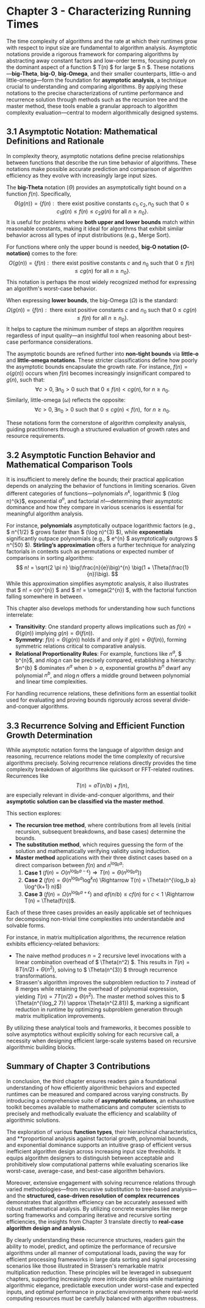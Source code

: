 # Chapter 3 - Characterizing Running Times  

The time complexity of algorithms and the rate at which their runtimes grow with respect to input size are fundamental to algorithm analysis. Asymptotic notations provide a rigorous framework for comparing algorithms by abstracting away constant factors and low-order terms, focusing purely on the dominant aspect of a function $ T(n) $ for large $ n $. These notations—**big-Theta**, **big-O**, **big-Omega**, and their smaller counterparts, little-o and little-omega—form the foundation for **asymptotic analysis**, a technique crucial to understanding and comparing algorithms. By applying these notations to the precise characterizations of runtime performance and recurrence solution through methods such as the recursion tree and the master method, these tools enable a granular approach to algorithm complexity evaluation—central to modern algorithmically designed systems.

## 3.1 Asymptotic Notation: Mathematical Definitions and Rationale  

In complexity theory, asymptotic notations define precise relationships between functions that describe the run time behavior of algorithms. These notations make possible accurate prediction and comparison of algorithm efficiency as they evolve with increasingly large input sizes. 

The **big-Theta** notation $( \Theta )$ provides an asymptotically tight bound on a function $f(n)$. Specifically,  
$$
\Theta(g(n)) = \{ f(n):  \text{ there exist positive constants }c_1, c_2, n_0 \text{ such that } 0 \leq c_1 g(n) \leq f(n) \leq c_2 g(n) \text{ for all }n \geq n_0\}.
$$
It is useful for problems where **both upper and lower bounds** match within reasonable constants, making it ideal for algorithms that exhibit similar behavior across all types of input distributions (e.g., Merge Sort).

For functions where only the upper bound is needed, **big-O notation ($O$-notation)** comes to the fore:
$$
O(g(n)) = \{ f(n): \text{ there exist positive constants } c \text{ and }n_0 \text{ such that } 0 \leq f(n) \leq c g(n) \text{ for all }n \geq n_0\}.
$$
This notation is perhaps the most widely recognized method for expressing an algorithm's worst-case behavior. 

When expressing **lower bounds**, the big-Omega ($\Omega$) is the standard:
$$
\Omega(g(n)) = \{ f(n): \text{ there exist positive constants } c \text{ and }n_0 \text{ such that } 0 \leq c g(n) \leq f(n) \text{ for all }n \geq n_0 \}.
$$
It helps to capture the minimum number of steps an algorithm requires regardless of input quality—an insightful tool when reasoning about best-case performance considerations.

The asymptotic bounds are refined further into **non-tight bounds** via **little-o** and **little-omega notations**. These stricter classifications define how poorly the asymptotic bounds encapsulate the growth rate. For instance, $f(n) = o(g(n))$ occurs when $f(n)$ becomes increasingly insignificant compared to $g(n)$, such that:  
$$
\forall c > 0, \exists n_0>0 \text{ such that } 0 \leq f(n) < c g(n), \text{for } n \geq n_0.
$$
Similarly, little-omega ($\omega$) reflects the opposite:
$$
\forall c > 0, \exists n_0>0 \text{ such that } 0 \leq c g(n) < f(n), \text{ for } n \geq n_0.
$$

These notations form the cornerstone of algorithm complexity analysis, guiding practitioners through a structured evaluation of growth rates and resource requirements.

## 3.2 Asymptotic Function Behavior and Mathematical Comparison Tools  

It is insufficient to merely define the bounds; their practical application depends on analyzing the behavior of functions in limiting scenarios. Given different categories of functions—polynomials $n^{k}$, logarithmic $ (\log n)^{k}$, exponential $a^{n}$, and factorial $n!$—determining their asymptotic dominance and how they compare in various scenarios is essential for meaningful algorithm analysis.  

For instance, **polynomials** asymptotically outpace logarithmic factors (e.g., $ n^{1/2} $ grows faster than $ (\log n)^{3} $), while **exponentials** significantly outpace polynomials (e.g., $ e^{n} $ asymptotically outgrows $ n^{50} $). **Stirling’s approximation** offers a further technique for analyzing factorials in contexts such as permutations or expected number of comparisons in sorting algorithms:
$$
n! = \sqrt{2 \pi n} \big(\frac{n}{e}\big)^{n} \big(1 + \Theta(\frac{1}{n})\big).
$$
While this approximation simplifies asymptotic analysis, it also illustrates that $ n! = o(n^{n}) $ and $ n! = \omega(2^{n}) $, with the factorial function falling somewhere in between.

This chapter also develops methods for understanding how such functions interrelate:
- **Transitivity**: One standard property allows implications such as $f(n) = \Theta(g(n))$ implying $g(n) = \Theta(f(n))$.
- **Symmetry**: $f(n) = \Theta(g(n))$ holds if and only if $g(n) = \Theta(f(n))$, forming symmetric relations critical to comparative analysis.
- **Relational Proportionality Rules**: For example, functions like $n^a$, $ b^{n}$, and $n \log n$ can be precisely compared, establishing a hierarchy: $n^{b} $ dominates $n^{a}$ when $b > a$, exponential growths $b^{n}$ dwarf any polynomial $n^{b}$, and $n \log n$ offers a middle ground between polynomial and linear time complexities.

For handling recurrence relations, these definitions form an essential toolkit used for evaluating and proving bounds rigorously across several divide-and-conquer algorithms.

## 3.3 Recurrence Solving and Efficient Function Growth Determination  

While asymptotic notation forms the language of algorithm design and reasoning, recurrence relations model the time complexity of recursive algorithms precisely. Solving recurrence relations directly provides the time complexity breakdown of algorithms like quicksort or FFT-related routines. Recurrences like  
$$
T(n) = aT(n/b) + f(n),
$$
are especially relevant in divide-and-conquer algorithms, and their **asymptotic solution can be classified via the master method**.

This section explores:
- **The recursion tree method**, where contributions from all levels (initial recursion, subsequent breakdowns, and base cases) determine the bounds.
- **The substitution method**, which requires guessing the form of the solution and mathematically verifying validity using induction.
- **Master method** applications with their three distinct cases based on a direct comparison between $f(n)$ and $n^{\log_b a}$:
  1. **Case 1** ($f(n) = O(n^{\log_b a - \epsilon}) \Rightarrow T(n) = \Theta(n^{\log_b a})$)
  2. **Case 2** ($f(n) = \Theta(n^{\log_b a} \log^k n)$ \Rightarrow T(n) = \Theta(n^{\log_b a} \log^{k+1} n)$)
  3. **Case 3** ($f(n) = \Omega(n^{\log_b a + \epsilon})$ and $a f(n/b) \leq c f(n)$ for $c < 1$ \Rightarrow T(n) = \Theta(f(n))$.

Each of these three cases provides an easily applicable set of techniques for decomposing non-trivial time complexities into understandable and solvable forms.

For instance, in matrix multiplication algorithms, the recurrence relation exhibits efficiency-related behaviors:
- The naive method produces $n = 2$ recursive level invocations with a linear combination overhead of $ \Theta(n^2) $. This results in $T(n) = 8T(n/2) + \Theta(n^2)$, solving to $ \Theta(n^{3}) $ through recurrence transformations.
- Strassen's algorithm improves the subproblem reduction to 7 instead of 8 merges while retaining the overhead of polynomial expression, yielding $T(n) = 7T(n/2) + \Theta(n^2)$. The master method solves this to $ \Theta(n^{\log_2 7}) \approx \Theta(n^{2.81}) $, marking a significant reduction in runtime by optimizing subproblem generation through matrix multiplication improvements.

By utilizing these analytical tools and frameworks, it becomes possible to solve asymptotics without explicitly solving for each recursive call, a necessity when designing efficient large-scale systems based on recursive algorithmic building blocks.

## Summary of Chapter 3 Contributions  

In conclusion, the third chapter ensures readers gain a foundational understanding of how efficiently algorithmic behaviors and expected runtimes can be measured and compared across varying constructs. By introducing a comprehensive suite of **asymptotic notations**, an exhaustive toolkit becomes available to mathematicians and computer scientists to precisely and methodically evaluate the efficiency and scalability of algorithmic solutions.

The exploration of various **function types**, their hierarchical characteristics, and **proportional analysis against factorial growth, polynomial bounds, and exponential dominance supports an intuitive grasp of efficient versus inefficient algorithm design across increasing input size thresholds. It equips algorithm designers to distinguish between acceptable and prohibitively slow computational patterns while evaluating scenarios like worst-case, average-case, and best-case algorithm behaviors.

Moreover, extensive engagement with solving recurrence relations through varied methodologies—from recursive substitution to tree-based analysis—and the **structured, case-driven resolution of complex recurrences** demonstrates that algorithm efficiency can be accurately assessed with robust mathematical analysis. By utilizing concrete examples like merge sorting frameworks and comparing iterative and recursive sorting efficiencies, the insights from Chapter 3 translate directly to **real-case algorithm design and analysis.**

By clearly understanding these recurrence structures, readers gain the ability to model, predict, and optimize the performance of recursive algorithms under all manner of computational loads, paving the way for efficient processing frameworks in large data sorting and signal processing scenarios like those illustrated in Strassen's remarkable matrix multiplication reduction. These principles will be leveraged in subsequent chapters, supporting increasingly more intricate designs while maintaining algorithmic elegance, predictable execution under worst-case and expected inputs, and optimal performance in practical environments where real-world computing resources must be carefully balanced with algorithm robustness.
